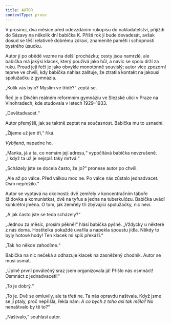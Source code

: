 ```yaml
---
title: AUTOR
contentType: prose
---
```


V prosinci, dva měsíce před odevzdáním rukopisu do nakladatelství, přijíždí do Sázavy na několik dní babička K. Příští rok jí bude devadesát, avšak dosud se těší relativně dobrému zdraví, znamenité paměti i schopnosti bystrého úsudku.

Autor ji po obědě vezme na delší procházku; cesty jsou namrzlé, ale babička má jakýsi klacek, který používá jako hůl, a navíc se spolu drží za ruku. Proud její řeči je jako obvykle monotónně souvislý; autor více zpozorní teprve ve chvíli, kdy babička nahlas zalituje, že ztratila kontakt na jakousi spolužačku z gymnázia.

„Kolik vás bylo? Myslím ve třídě?“ zeptá se.

Řeč je o Dívčím reálném reformním gymnáziu ve Slezské ulici v Praze na Vinohradech, kde studovala v letech 1929–1933.

„Devětadvacet.“

Autor přemýšlí, jak se taktně zeptat na současnost. Babička mu to usnadní.

„Žijeme už jen tři,“ říká.

_Vybíjená_, napadne ho.

„Manka, já a ta, co nemám její adresu,“ vypočítává babička nevzrušeně. „I když ta už je nejspíš taky mrtvá.“

„Scházely jste se docela často, že jo?“ pronese autor po chvíli.

„Ale až po válce. Před válkou moc ne. Po válce nás zůstalo jedna­dvacet. Osm nepřežilo.“

Autor se vyptává na okolnosti: dvě zemřely v koncentračním táboře (židovka a komunistka), dvě na tyfus a jedna na tuberkulózu. Babička uvádí konkrétní jména. O tom, jak zemřely tři zbývající spolužačky, nic neví.

„A jak často jste se teda scházely?“

„Jednou za měsíc, prosím pěkně!“ hlásí babička pyšně. „Vždycky u některé z nás doma. Hostitelka pokaždé uvařila a napekla spoustu jídla. Někdy to byly hotové hody! Ten klacek mi spíš překáží.“

„Tak ho někde zahodíme.“

Babička na nic nečeká a odhazuje klacek na zasněžený chodník. Autor se musí usmát.

„Úplně první poválečný sraz jsem organizovala já! Přišlo nás osmnáct! Osmnáct z jednadvaceti!“

„To je dobrý.“

„To je. Dvě se omluvily, ale ta třetí ne. Ta nás opravdu naštvala. Když jsme se jí ptaly, proč nepřišla, řekla nám: _A co bych z toho asi tak měla?_ No nenaštvalo by tě to?“

„Naštvalo,“ souhlasí autor.
